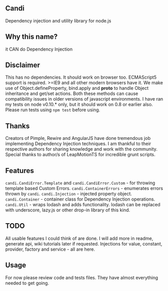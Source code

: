 Candi
-----
Dependency injection and utility library for node.js

Why this name?
--------------
it CAN do Dependency Injection

Disclaimer
----------
This has no dependencies. It should work on browser too. ECMAScript5 support is required. >=IE9 and all other modern browsers have it.
We make use of Object.defineProperty, bind.apply and __proto__ to handle Object inheritance and get/set actions. Both these methods can cause compatibility issues in older versions of javascript environments.
I have ran my tests on node v0.10.* only, but it should work on 0.8 or earlier also. Please run tests using `npm test` before using.

Thanks
------
Creators of Pimple, Rewire and AngularJS have done tremendous job implementing Dependency Injection techniques.
I am thankful to their respective authors for sharing knowledge and work with the community.
Special thanks to author/s of LeapMotionTS for incredible grunt scripts.

Features
--------
`candi.CandiError.Template` and `candi.CandiError.Custom` - for throwing template based Custom Errors.
`candi.ContainerErrors` - enumerates errors thrown by `candi`.
`candi.Injection` - injected property object.
`candi.Container` - container class for Dependency Injection operations.
`candi.Util` - wraps lodash and adds functionality. lodash can be replaced with underscore, lazy.js or other drop-in library of this kind.

TODO
----
All usable features I could think of are done. I will add more in readme, generate api, wiki tutorials later if requested.
Injections for value, constant, provider, factory and service - all are here.

Usage
-----
For now please review code and tests files. They have almost everything needed to get going.

